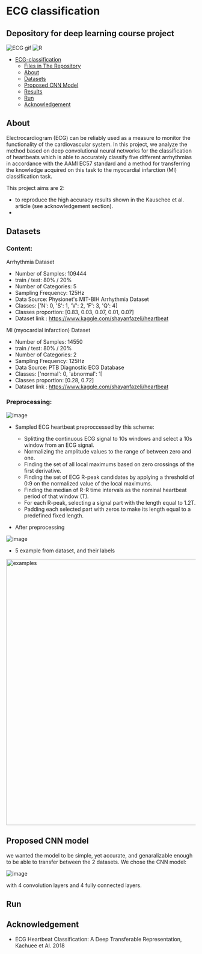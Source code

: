 # ECG classification
Depository for deep learning course project
---------------------------------------------------------------------
![ECG gif](https://user-images.githubusercontent.com/119232867/211278114-10f78482-a06a-4384-8c6d-e086eec0d4fe.gif)
![R](https://user-images.githubusercontent.com/119232867/212991176-401d20e3-28e6-45c7-9ada-a9ea450ec73b.gif)

- [ECG-classification](#ECG-classification)
  * [Files in The Repository](#files-in-the-repository)
  * [About](#About)
  * [Datasets](#Datasets) 
  * [Proposed CNN Model](#proposed-cnn-model)
  * [Results](#results)
  * [Run](#Run)
  * [Acknowledgement](#Acknowledgement)

## About

Electrocardiogram (ECG) can be reliably used as a measure to monitor the functionality of the cardiovascular system.
In this project, we analyze the method based on deep convolutional neural networks for the
classification of heartbeats which is able to accurately classify
five different arrhythmias in accordance with the AAMI EC57
standard and a method for transferring the knowledge acquired on this task to the myocardial infarction (MI) classification task.

This project aims are 2:
- to reproduce the high accuracy results shown in the Kauschee et al. article (see acknowledgement section).
- 
## Datasets
### Content:
Arrhythmia Dataset
- Number of Samples: 109444
- train / test: 80% / 20%
- Number of Categories: 5
- Sampling Frequency: 125Hz
- Data Source: Physionet's MIT-BIH Arrhythmia Dataset
- Classes: ['N': 0, 'S': 1, 'V': 2, 'F': 3, 'Q': 4]
- Classes proportion: [0.83, 0.03, 0.07, 0.01, 0.07]
- Dataset link : https://www.kaggle.com/shayanfazeli/heartbeat

MI (myocardial infarction) Dataset
- Number of Samples: 14550
- train / test: 80% / 20%
- Number of Categories: 2
- Sampling Frequency: 125Hz
- Data Source: PTB Diagnostic ECG Database
- Classes: ['normal': 0, 'abnormal': 1]
- Classes proportion: [0.28, 0.72]
- Dataset link : https://www.kaggle.com/shayanfazeli/heartbeat

### Preprocessing:

![image](https://user-images.githubusercontent.com/119232867/211274522-381393e4-10b3-49b1-8625-6eece113a67f.png)

- Sampled ECG heartbeat preproccessed by this scheme: 
  - Splitting the continuous ECG signal to 10s windows and select a 10s window from an ECG signal.
  - Normalizing the amplitude values to the range of between zero and one.
  - Finding the set of all local maximums based on zero crossings of the first derivative.
  - Finding the set of ECG R-peak candidates by applying a threshold of 0:9 on the normalized value of the local maximums.
  - Finding the median of R-R time intervals as the nominal heartbeat period of that window (T).
  - For each R-peak, selecting a signal part with the length equal to 1.2T.
  - Padding each selected part with zeros to make its length equal to a predefined fixed length.
  
- After preprocessing

![image](https://user-images.githubusercontent.com/119232867/211292748-81743bde-22b8-4bdf-98d0-14be4dd28332.png)

- 5 example from dataset, and their labels

<img width="706" alt="examples" src="https://user-images.githubusercontent.com/119232867/212958647-b49dc5a8-3fe2-4d20-a5c5-e72ac935c979.PNG">

## Proposed CNN model

we wanted the model to be simple, yet accurate, and genaralizable enough to be able to transfer between the 2 datasets. We chose the CNN model:

![image](https://user-images.githubusercontent.com/119232867/214833897-5aa8d325-8a7e-4cfc-b2e2-12929f08fe4b.png)

with 4 convolution layers and 4 fully connected layers.

## Run
## Acknowledgement
- ECG Heartbeat Classification: A Deep Transferable Representation, Kachuee et Al. 2018
